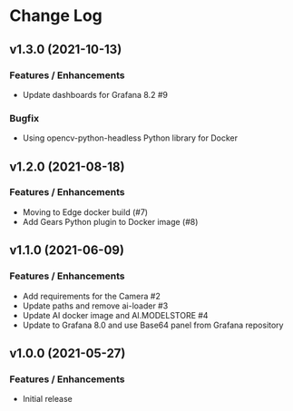 # Change Log

## v1.3.0 (2021-10-13)

### Features / Enhancements

- Update dashboards for Grafana 8.2 #9

### Bugfix

- Using opencv-python-headless Python library for Docker

## v1.2.0 (2021-08-18)

### Features / Enhancements

- Moving to Edge docker build (#7)
- Add Gears Python plugin to Docker image (#8)

## v1.1.0 (2021-06-09)

### Features / Enhancements

- Add requirements for the Camera #2
- Update paths and remove ai-loader #3
- Update AI docker image and AI.MODELSTORE #4
- Update to Grafana 8.0 and use Base64 panel from Grafana repository

## v1.0.0 (2021-05-27)

### Features / Enhancements

- Initial release
